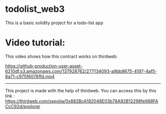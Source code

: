 # todolist_web3
This is a basic solidity project for a todo-list app

# Video tutorial:
This video shows how this contract works on thirdweb: 

https://github-production-user-asset-6210df.s3.amazonaws.com/137928762/277134093-a9bb8675-4197-4af5-8a71-c975f6076ffd.mp4

---
This project is made with the help of thirdweb.
You can access this by this link : https://thirdweb.com/sepolia/0x882BcA182048E03b78A82B12298fe988FACcC92d/explorer
